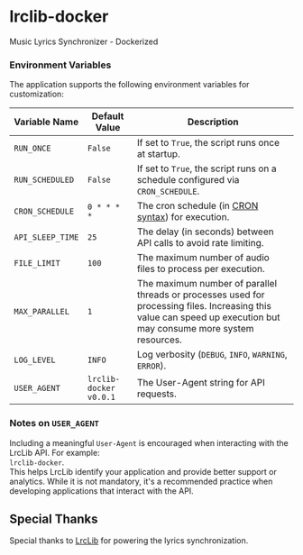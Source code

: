 # lrclib-docker
Music Lyrics Synchronizer - Dockerized

### Environment Variables

The application supports the following environment variables for customization:

| Variable Name   | Default Value                        | Description                                                                 |
|-----------------|--------------------------------------|-----------------------------------------------------------------------------|
| `RUN_ONCE`      | `False`                             | If set to `True`, the script runs once at startup.                         |
| `RUN_SCHEDULED` | `False`                             | If set to `True`, the script runs on a schedule configured via `CRON_SCHEDULE`. |
| `CRON_SCHEDULE` | `0 * * * *`                         | The cron schedule (in [CRON syntax](https://crontab.guru/)) for execution. |
| `API_SLEEP_TIME`| `25`                                | The delay (in seconds) between API calls to avoid rate limiting.           |
| `FILE_LIMIT`    | `100`                              | The maximum number of audio files to process per execution.                  |
| `MAX_PARALLEL`  | `1`                                 | The maximum number of parallel threads or processes used for processing files. Increasing this value can speed up execution but may consume more system resources. |
| `LOG_LEVEL`     | `INFO`                              | Log verbosity (`DEBUG`, `INFO`, `WARNING`, `ERROR`).                       |
| `USER_AGENT`    | `lrclib-docker v0.0.1`              | The User-Agent string for API requests.                                    |

### Notes on `USER_AGENT`
Including a meaningful `User-Agent` is encouraged when interacting with the LrcLib API. For example:  
`lrclib-docker`.  
This helps LrcLib identify your application and provide better support or analytics. While it is not mandatory, it's a recommended practice when developing applications that interact with the API.

## Special Thanks
Special thanks to [LrcLib](https://github.com/tranxuanthang/lrclib) for powering the lyrics synchronization.
